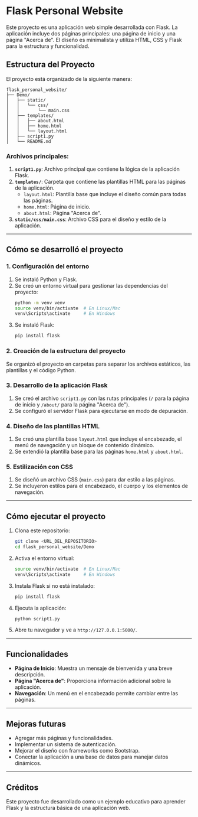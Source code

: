 # Flask Personal Website

Este proyecto es una aplicación web simple desarrollada con Flask. La aplicación incluye dos páginas principales: una página de inicio y una página "Acerca de". El diseño es minimalista y utiliza HTML, CSS y Flask para la estructura y funcionalidad.

## Estructura del Proyecto

El proyecto está organizado de la siguiente manera:

```
flask_personal_website/
├── Demo/
│   ├── static/
│   │   └── css/
│   │       └── main.css
│   ├── templates/
│   │   ├── about.html
│   │   ├── home.html
│   │   └── layout.html
│   ├── script1.py
│   └── README.md
```

### Archivos principales:

1. **`script1.py`**: Archivo principal que contiene la lógica de la aplicación Flask.
2. **`templates/`**: Carpeta que contiene las plantillas HTML para las páginas de la aplicación.
   - `layout.html`: Plantilla base que incluye el diseño común para todas las páginas.
   - `home.html`: Página de inicio.
   - `about.html`: Página "Acerca de".
3. **`static/css/main.css`**: Archivo CSS para el diseño y estilo de la aplicación.

---

## Cómo se desarrolló el proyecto

### 1. Configuración del entorno
1. Se instaló Python y Flask.
2. Se creó un entorno virtual para gestionar las dependencias del proyecto:
   ```bash
   python -m venv venv
   source venv/bin/activate  # En Linux/Mac
   venv\Scripts\activate     # En Windows
   ```
3. Se instaló Flask:
   ```bash
   pip install flask
   ```

### 2. Creación de la estructura del proyecto
Se organizó el proyecto en carpetas para separar los archivos estáticos, las plantillas y el código Python.

### 3. Desarrollo de la aplicación Flask
1. Se creó el archivo `script1.py` con las rutas principales (`/` para la página de inicio y `/about/` para la página "Acerca de").
2. Se configuró el servidor Flask para ejecutarse en modo de depuración.

### 4. Diseño de las plantillas HTML
1. Se creó una plantilla base `layout.html` que incluye el encabezado, el menú de navegación y un bloque de contenido dinámico.
2. Se extendió la plantilla base para las páginas `home.html` y `about.html`.

### 5. Estilización con CSS
1. Se diseñó un archivo CSS (`main.css`) para dar estilo a las páginas.
2. Se incluyeron estilos para el encabezado, el cuerpo y los elementos de navegación.

---

## Cómo ejecutar el proyecto

1. Clona este repositorio:
   ```bash
   git clone <URL_DEL_REPOSITORIO>
   cd flask_personal_website/Demo
   ```

2. Activa el entorno virtual:
   ```bash
   source venv/bin/activate  # En Linux/Mac
   venv\Scripts\activate     # En Windows
   ```

3. Instala Flask si no está instalado:
   ```bash
   pip install flask
   ```

4. Ejecuta la aplicación:
   ```bash
   python script1.py
   ```

5. Abre tu navegador y ve a `http://127.0.0.1:5000/`.

---

## Funcionalidades

- **Página de Inicio**: Muestra un mensaje de bienvenida y una breve descripción.
- **Página "Acerca de"**: Proporciona información adicional sobre la aplicación.
- **Navegación**: Un menú en el encabezado permite cambiar entre las páginas.

---

## Mejoras futuras

- Agregar más páginas y funcionalidades.
- Implementar un sistema de autenticación.
- Mejorar el diseño con frameworks como Bootstrap.
- Conectar la aplicación a una base de datos para manejar datos dinámicos.

---

## Créditos

Este proyecto fue desarrollado como un ejemplo educativo para aprender Flask y la estructura básica de una aplicación web.